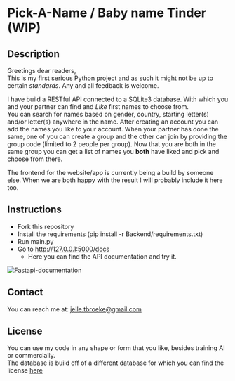 # Pick-A-Name / Baby name Tinder (WIP)

## Description

Greetings dear readers,\
This is my first serious Python project and as such it might not be up to certain *standards*. Any and all feedback is welcome.

I have build a RESTful API connected to a SQLite3 database. With which you and your partner can find and *Like* first names to choose from.\
You can search for names based on gender, country, starting letter(s) and/or letter(s) anywhere in the name. After creating an account you can add the names you like to your account. When your partner has done the same, one of you can create a group and the other can join by providing the group code (limited to 2 people per group). Now that you are both in the same group you can get a list of names you **both** have liked and pick and choose from there.

The frontend for the website/app is currently being a build by someone else. When we are both happy with the result I will probably include it here too.

## Instructions

* Fork this repository
* Install the requirements (pip install -r Backend/requirements.txt)
* Run main.py
* Go to <http://127.0.0.1:5000/docs>
  * Here you can find the API documentation and try it.

![Fastapi-documentation](https://github.com/Roads-Deelnemer/Pick-A-Name/blob/main/API-Backend/static/fastapidocs.png?raw=true)

## Contact

You can reach me at: <jelle.tbroeke@gmail.com>

## License

You can use my code in any shape or form that you like, besides training AI or commercially.\
The database is build off of a different database for which you can find the license [here](https://github.com/MatthiasWinkelmann/firstname-database)
